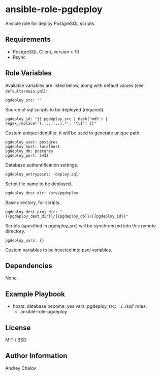 # ansible-role-pgdeploy

Ansible role for deploy PostgreSQL scripts.

## Requirements

- PostgreSQL Client, version > 10
- Rsync

## Role Variables

Available variables are listed below, along with default values (see `defaults/main.yml`):

    pgdeploy_src: ''

Source of sql scripts to be deployed (required).

    pgdeploy_id: "{{ pgdeploy_src | hash('md5') | regex_replace('(........).*', '\\1') }}"

Custom unique identifier, it will be used to generate unique path.

    pgdeploy_user: postgres
    pgdeploy_host: localhost
    pgdeploy_db: postgres
    pgdeploy_port: 5432

Database authentification settings.

    pgdeploy_entrypoint: 'deploy.sql'

Script file name to be deployed.

    pgdeploy_dest_dir: /srv/pgdeploy

Base directory, for scripts.

    pgdeploy_dest_proj_dir: "{{pgdeploy_dest_dir}}/{{pgdeploy_db}}/{{pgdeploy_id}}"

Scripts (specified in pgdeploy_src) will be synchronized into this remote directory.

    pgdeploy_vars: {}

Custom variables to be injected into psql variables.

## Dependencies

None.

## Example Playbook

- hosts: database
  become: yes
  vars:
    pgdeploy_src: '../../sql'
  roles:
    - ansible-role-pgdeploy

## License

MIT / BSD

## Author Information

Andrey Chalov
